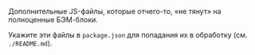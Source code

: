 
Дополнительные JS-файлы, которые отчего-то, «не тянут» на полноценные БЭМ-блоки.

Укажите эти файлы в `package.json` для попадания их в обработку (см. `./README.md`).
